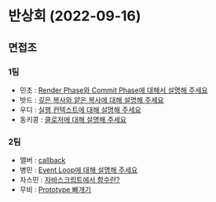 # 반상회 (2022-09-16)

## 면접조
### 1팀
- 민초 : [Render Phase와 Commit Phase에 대해서 설명해 주세요](https://github.com/woowacourse-study/2022-woowahan-bansanghwe/discussions/91)
- 밧드 : [깊은 복사와 얕은 복사에 대해 설명해 주세요](https://github.com/woowacourse-study/2022-woowahan-bansanghwe/discussions/86)
- 우디 : [실행 컨텍스트에 대해 설명해 주세요](https://github.com/woowacourse-study/2022-woowahan-bansanghwe/discussions/89)
- 동키콩 : [클로저에 대해 설명해 주세요](https://github.com/woowacourse-study/2022-woowahan-bansanghwe/discussions/92)

### 2팀
- 앨버 : [callback](https://github.com/woowacourse-study/2022-woowahan-bansanghwe/discussions/88)
- 병민 : [Event Loop에 대해 설명해 주세요](https://github.com/woowacourse-study/2022-woowahan-bansanghwe/discussions/90)
- 자스민 : [자바스크립트에서 함수란?](https://github.com/woowacourse-study/2022-woowahan-bansanghwe/discussions/94)
- 무비 : [Prototype 빠개기](https://github.com/woowacourse-study/2022-woowahan-bansanghwe/discussions/87)
